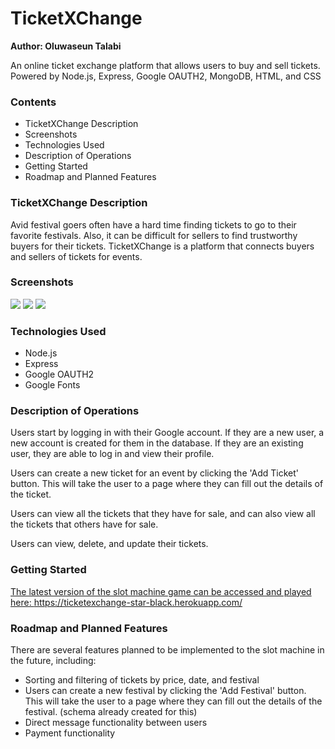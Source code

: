 # TicketXChange
**Author: Oluwaseun Talabi**

An online ticket exchange platform that allows users to buy and sell tickets.
Powered by Node.js, Express, Google OAUTH2, MongoDB, HTML, and CSS

### Contents

- TicketXChange Description
- Screenshots
- Technologies Used
- Description of Operations 
- Getting Started
- Roadmap and Planned Features


### TicketXChange Description
Avid festival goers often have a hard time finding tickets to go to their favorite festivals. Also, it can be difficult for sellers to find trustworthy buyers for their tickets. TicketXChange is a platform that connects buyers and sellers of tickets for events.

### Screenshots
<img src="https://hedonic.life/wp-content/uploads/2022/08/viewtickets.png" />
<img src="https://hedonic.life/wp-content/uploads/2022/08/profile.png" />
<img src="https://hedonic.life/wp-content/uploads/2022/08/updateticket.png" />


### Technologies Used
- Node.js
- Express
- Google OAUTH2 
- Google Fonts


### Description of Operations

Users start by logging in with their Google account. If they are a new user, a new account is created for them in the database. If they are an existing user, they are able to log in and view their profile.

Users can create a new ticket for an event by clicking the 'Add Ticket' button. This will take the user to a page where they can fill out the details of the ticket.

Users can view all the tickets that they have for sale, and can also view all the tickets that others have for sale.

Users can view, delete, and update their tickets.

### Getting Started
[The latest version of the slot machine game can be accessed and played here: https://ticketexchange-star-black.herokuapp.com/ ](https://ticketexchange-star-black.herokuapp.com/)


### Roadmap and Planned Features
There are several features planned to be implemented to the slot machine in the future, including:

* Sorting and filtering of tickets by price, date, and festival
* Users can create a new festival by clicking the 'Add Festival' button. This will take the user to a page where they can fill out the details of the festival. (schema already created for this)
* Direct message functionality between users
* Payment functionality

